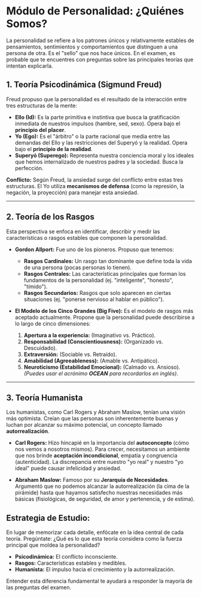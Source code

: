 # Módulo de Personalidad: ¿Quiénes Somos?

La personalidad se refiere a los patrones únicos y relativamente estables de pensamientos, sentimientos y comportamientos que distinguen a una persona de otra. Es el "sello" que nos hace únicos. En el examen, es probable que te encuentres con preguntas sobre las principales teorías que intentan explicarla.

## 1. Teoría Psicodinámica (Sigmund Freud)

Freud propuso que la personalidad es el resultado de la interacción entre tres estructuras de la mente:

*   **Ello (Id):** Es la parte primitiva e instintiva que busca la gratificación inmediata de nuestros impulsos (hambre, sed, sexo). Opera bajo el **principio del placer**.
*   **Yo (Ego):** Es el "árbitro" o la parte racional que media entre las demandas del Ello y las restricciones del Superyó y la realidad. Opera bajo el **principio de la realidad**.
*   **Superyó (Superego):** Representa nuestra conciencia moral y los ideales que hemos internalizado de nuestros padres y la sociedad. Busca la perfección.

**Conflicto:** Según Freud, la ansiedad surge del conflicto entre estas tres estructuras. El Yo utiliza **mecanismos de defensa** (como la represión, la negación, la proyección) para manejar esta ansiedad.

---

## 2. Teoría de los Rasgos

Esta perspectiva se enfoca en identificar, describir y medir las características o rasgos estables que componen la personalidad.

*   **Gordon Allport:** Fue uno de los pioneros. Propuso que tenemos:
    *   **Rasgos Cardinales:** Un rasgo tan dominante que define toda la vida de una persona (pocas personas lo tienen).
    *   **Rasgos Centrales:** Las características principales que forman los fundamentos de la personalidad (ej. "inteligente", "honesto", "tímido").
    *   **Rasgos Secundarios:** Rasgos que solo aparecen en ciertas situaciones (ej. "ponerse nervioso al hablar en público").

*   **El Modelo de los Cinco Grandes (Big Five):** Es el modelo de rasgos más aceptado actualmente. Propone que la personalidad puede describirse a lo largo de cinco dimensiones:
    1.  **Apertura a la experiencia:** (Imaginativo vs. Práctico).
    2.  **Responsabilidad (Conscientiousness):** (Organizado vs. Descuidado).
    3.  **Extraversión:** (Sociable vs. Retraído).
    4.  **Amabilidad (Agreeableness):** (Amable vs. Antipático).
    5.  **Neuroticismo (Estabilidad Emocional):** (Calmado vs. Ansioso).
    *(Puedes usar el acrónimo **OCEAN** para recordarlos en inglés)*.

---

## 3. Teoría Humanista

Los humanistas, como Carl Rogers y Abraham Maslow, tenían una visión más optimista. Creían que las personas son inherentemente buenas y luchan por alcanzar su máximo potencial, un concepto llamado **autorrealización**.

*   **Carl Rogers:** Hizo hincapié en la importancia del **autoconcepto** (cómo nos vemos a nosotros mismos). Para crecer, necesitamos un ambiente que nos brinde **aceptación incondicional**, empatía y congruencia (autenticidad). La discrepancia entre nuestro "yo real" y nuestro "yo ideal" puede causar infelicidad y ansiedad.

*   **Abraham Maslow:** Famoso por su **Jerarquía de Necesidades**. Argumentó que no podemos alcanzar la autorrealización (la cima de la pirámide) hasta que hayamos satisfecho nuestras necesidades más básicas (fisiológicas, de seguridad, de amor y pertenencia, y de estima).

## Estrategia de Estudio:

En lugar de memorizar cada detalle, enfócate en la idea central de cada teoría. Pregúntate: ¿Qué es lo que esta teoría considera como la fuerza principal que moldea la personalidad?
-   **Psicodinámica:** El conflicto inconsciente.
-   **Rasgos:** Características estables y medibles.
-   **Humanista:** El impulso hacia el crecimiento y la autorrealización.

Entender esta diferencia fundamental te ayudará a responder la mayoría de las preguntas del examen.
